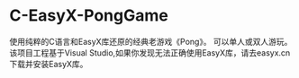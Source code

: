 # C-EasyX-PongGame
使用纯粹的C语言和EasyX库还原的经典老游戏《Pong》。
可以单人或双人游玩。
该项目工程基于Visual Studio,如果你发现无法正确使用EasyX库，请去easyx.cn下载并安装EasyX库。

